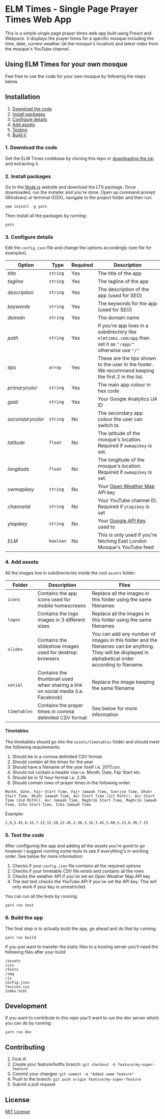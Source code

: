 # ELM Times - Single Page Prayer Times Web App

This is a simple single page prayer times web app built using Preact and Webpack. It displays the prayer times for a specific mosque including the time, date, current weather (at the mosque's location) and latest video from the mosque's YouTube channel.

## Using ELM Times for your own mosque

Feel free to use the code for your own mosque by following the steps below.

## Installation

1. [Download the code](#1-download-the-code)
2. [Install packages](#2-install-packages)
3. [Configure details](#3-configure-details)
4. [Add assets](#4-add-assets)
5. [Testing](#5-testing)
6. [Build it](#6-build-it)

### 1. Download the code

Get the ELM Times codebase by cloning this repo or [downloading the zip](https://github.com/umarsheikh13/elmtimes/archive/master.zip) and extracting it.

### 2. Install packages

Go to the [Node.js](https://nodejs.org/en/) website and download the LTS package. Once downloaded, run the installer and you're done. Open up command prompt (Windows) or terminal (OSX), navigate to the project folder and then run:

```
npm install -g yarn
```

Then install all the packages by running:

```
yarn
```

### 3. Configure details

Edit the `config.json` file and change the options accordingly (see file for examples).

Option | Type | Required | Description
--- | --- | --- | ---
*title* | `string` | Yes | The title of the app
*tagline* | `string` | Yes | The tagline of the app
*description* | `string` | Yes | The description of the app (used for SEO)
*keywords* | `string` | Yes | The keywords for the app (used for SEO)
*domain* | `string` | Yes | The domain name
*path* | `string` | Yes | If you're app lives in a subdirectory like `elmtimes.com/app` then set it as `"/app/"` otherwise use `"/"`
*tips* | `array` | Yes | These are the tips shown to the user in the footer. We recommend keeping the first 2 in the list.
*primarycolor* | `string` | Yes | The main app colour in hex code
*gaid* | `string` | Yes | Your Google Analytics UA ID
*secondarycolor* | `string` | No | The secondary app colour the user can switch to
*latitude* | `float` | No | The latitude of the mosque's location. Required if `owmapikey` is set.
*longitude* | `float` | No | The longitude of the mosque's location. Required if `owmapikey` is set.
*owmapikey* | `string` | No | Your [Open Weather Map](https://openweathermap.org/) API key
*channelid* | `string` | No | Your YouTube channel ID. Required if `ytapikey` is set
*ytapikey* | `string` | No | Your [Google API Key](https://console.developers.google.com/) used to
*ELM* | `boolean` | No | This is only used if you're fetching East London Mosque's YouTube feed

### 4. Add assets

All the images live in subdirectories inside the root `assets` folder:

Folder | Description | Files
--- | --- | ---
`icons` | Contains the app icons used for mobile homescreens | Replace all the images in this folder using the same filenames
`logos` | Contains the logo images in 3 different sizes | Replace all the images in this folder using the same filenames
`slides` | Contains the slideshow images used for desktop browsers | You can add any number of images in this folder and the filenames can be anything. They will be displayed in alphabetical order according to filename.
`social` | Contains the thumbnail used when sharing a link on social media (i.e. Facebook) | Replace the image keeping the same filename
`timetables` | Contains the prayer times in comma delimited CSV format | See below for more information

#### Timetables

The timetables should go into the `assets/timetables` folder and should meet the following requirements:

1. Should be in a comma delimited CSV format.
2. Should contain all the times for the year.
3. Should have a filename of the year itself i.e. 2017.csv.
4. Should not contain a header row i.e. Month, Date, Fajr Start etc.
5. Should be in 12 hour format i.e. 2.36.
6. Should contain rows of prayer times in the following order:

`Month, Date, Fajr Start Time, Fajr Jamaah Time, Sunrise Time, Dhuhr Start Time, Dhuhr Jamaah Time, Asr Start Time (1st Mihtl), Asr Start Time (2nd Mithl), Asr Jamaah Time, Maghrib Start Time, Maghrib Jamaah Time, Isha Start Time, Isha Jamaah Time`

Example:

`2,9,5.45,6.15,7.22,12.20,12.45,2.38,3.16,3.45,5.08,5.13,6.39,7.15`

### 5. Test the code

After configuring the app and adding all the assets you're good to go however I suggest running some tests to see if everything's in working order. See below for more information:

1. Checks if your `config.json` file contains all the required options
2. Checks if your timetable CSV file exists and contains all the rows
3. Checks the weather API if you've set an Open Weather Map API key
4. The last test checks the YouTube API if you've set the API key. This will only work if your key is unrestricted.

You can run all the tests by running:

```
yarn run test
```

### 6. Build the app

The final step is to actually build the app, go ahead and do that by running:

```
yarn run build
```

If you just want to transfer the static files to a hosting server you'll need the following files after your build:

```
/assets
/css
/fonts
/img
/js
config.json
favicon.ico
index.html
```

## Development

If you want to contribute to this repo you'll want to run the dev server which you can do by running:

```
yarn run dev
```

## Contributing

1. Fork it!
2. Create your feature/hotfix branch: `git checkout -b feature/my-super-feature`
3. Commit your changes: `git commit -m "Added some feature"`
4. Push to the branch: `git push origin feature/my-super-feature`
5. Submit a pull request

## License

[MIT License](http://opensource.org/licenses/MIT)

